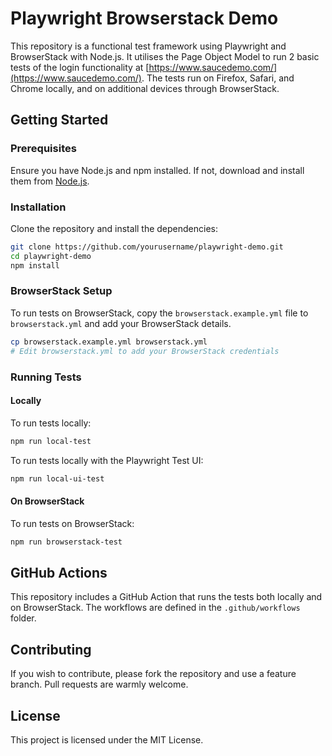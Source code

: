 # Playwright Browserstack Demo

This repository is a functional test framework using Playwright and BrowserStack with Node.js. It utilises the Page Object Model to run 2 basic tests of the login functionality at [https://www.saucedemo.com/](https://www.saucedemo.com/). The tests run on Firefox, Safari, and Chrome locally, and on additional devices through BrowserStack.

## Getting Started

### Prerequisites

Ensure you have Node.js and npm installed. If not, download and install them from [Node.js](https://nodejs.org/).

### Installation

Clone the repository and install the dependencies:

````bash
git clone https://github.com/yourusername/playwright-demo.git
cd playwright-demo
npm install
````

### BrowserStack Setup

To run tests on BrowserStack, copy the `browserstack.example.yml` file to `browserstack.yml` and add your BrowserStack details.

````bash
cp browserstack.example.yml browserstack.yml
# Edit browserstack.yml to add your BrowserStack credentials
````

### Running Tests

#### Locally

To run tests locally:

````bash
npm run local-test
````

To run tests locally with the Playwright Test UI:

````bash
npm run local-ui-test
````

#### On BrowserStack

To run tests on BrowserStack:

````bash
npm run browserstack-test
````

## GitHub Actions

This repository includes a GitHub Action that runs the tests both locally and on BrowserStack. The workflows are defined in the `.github/workflows` folder.

## Contributing

If you wish to contribute, please fork the repository and use a feature branch. Pull requests are warmly welcome.

## License

This project is licensed under the MIT License.

